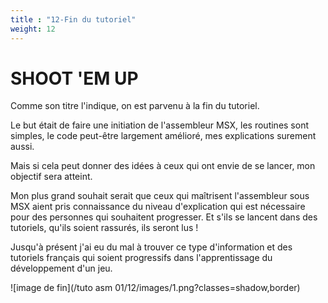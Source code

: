 ```yaml
---
title : "12-Fin du tutoriel"
weight: 12
---
```


# SHOOT 'EM UP


Comme son titre l'indique, on est parvenu à la fin du tutoriel.

Le but était de faire une initiation de l'assembleur MSX, les routines sont simples, le code peut-être largement amélioré, mes explications surement aussi.  

Mais si cela peut donner des idées à ceux qui ont envie de se lancer, mon objectif sera atteint.

Mon plus grand souhait serait que ceux qui maîtrisent l'assembleur sous MSX aient pris connaissance du niveau d'explication qui est nécessaire pour des personnes qui souhaitent progresser. Et s'ils se lancent dans des tutoriels, qu'ils soient rassurés, ils seront lus !

Jusqu'à présent j'ai eu du mal à trouver ce type d'information et des tutoriels français qui soient progressifs dans l'apprentissage du développement d'un jeu.

![image de fin](/tuto asm 01/12/images/1.png?classes=shadow,border)